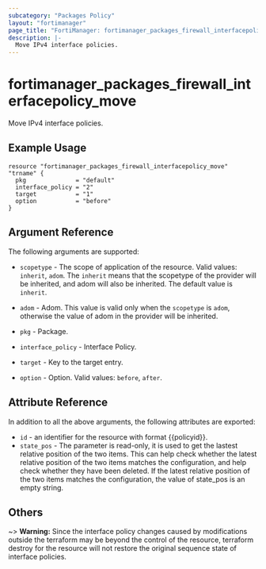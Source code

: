 ```yaml
---
subcategory: "Packages Policy"
layout: "fortimanager"
page_title: "FortiManager: fortimanager_packages_firewall_interfacepolicy_move"
description: |-
  Move IPv4 interface policies.
---
```


# fortimanager_packages_firewall_interfacepolicy_move
Move IPv4 interface policies.

## Example Usage

```hcl
resource "fortimanager_packages_firewall_interfacepolicy_move" "trname" {
  pkg              = "default"
  interface_policy = "2"
  target           = "1"
  option           = "before"
}
```

## Argument Reference


The following arguments are supported:

* `scopetype` - The scope of application of the resource. Valid values: `inherit`, `adom`. The `inherit` means that the scopetype of the provider will be inherited, and adom will also be inherited. The default value is `inherit`.
* `adom` - Adom. This value is valid only when the `scopetype` is `adom`, otherwise the value of adom in the provider will be inherited.
* `pkg` - Package.
* `interface_policy` - Interface Policy.

* `target` - Key to the target entry.
* `option` - Option. Valid values: `before`, `after`.


## Attribute Reference

In addition to all the above arguments, the following attributes are exported:
* `id` - an identifier for the resource with format {{policyid}}.
* `state_pos` - The parameter is read-only, it is used to get the lastest relative position of the two items. This can help check whether the latest relative position of the two items matches the configuration, and help check whether they have been deleted. If the latest relative position of the two items matches the configuration, the value of state_pos is an empty string.

## Others

~> **Warning:** Since the interface policy changes caused by modifications outside the terraform may be beyond the control of the resource, terraform destroy for the resource will not restore the original sequence state of interface policies.
